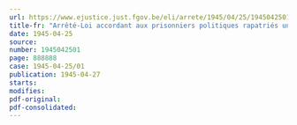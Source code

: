 ```yaml
---
url: https://www.ejustice.just.fgov.be/eli/arrete/1945/04/25/1945042501/justel
title-fr: "Arrêté-Loi accordant aux prisonniers politiques rapatriés une allocation d'aide immédiate"
date: 1945-04-25
source:
number: 1945042501
page: 888888
case: 1945-04-25/01
publication: 1945-04-27
starts:
modifies:
pdf-original:
pdf-consolidated:
---
```


